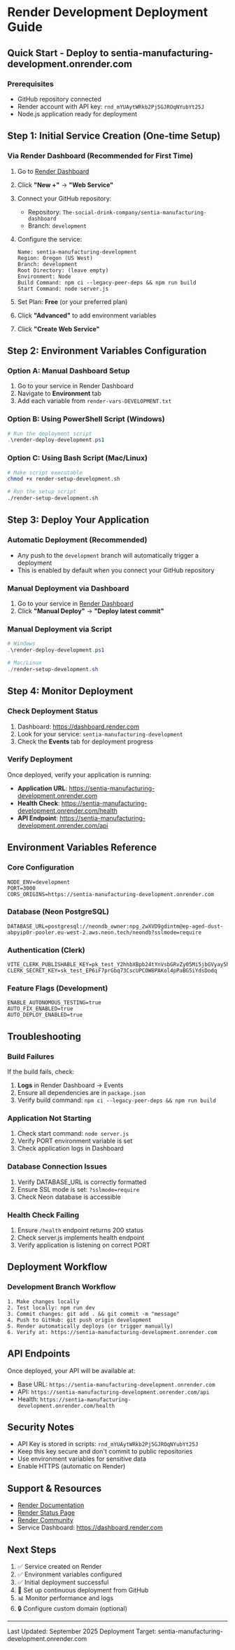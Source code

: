 # Render Development Deployment Guide

## Quick Start - Deploy to sentia-manufacturing-development.onrender.com

### Prerequisites

- GitHub repository connected
- Render account with API key: `rnd_mYUAytWRkb2Pj5GJROqNYubYt25J`
- Node.js application ready for deployment

## Step 1: Initial Service Creation (One-time Setup)

### Via Render Dashboard (Recommended for First Time)

1. Go to [Render Dashboard](https://dashboard.render.com)
2. Click **"New +"** → **"Web Service"**
3. Connect your GitHub repository:
   - Repository: `The-social-drink-company/sentia-manufacturing-dashboard`
   - Branch: `development`

4. Configure the service:

   ```
   Name: sentia-manufacturing-development
   Region: Oregon (US West)
   Branch: development
   Root Directory: (leave empty)
   Environment: Node
   Build Command: npm ci --legacy-peer-deps && npm run build
   Start Command: node server.js
   ```

5. Set Plan: **Free** (or your preferred plan)

6. Click **"Advanced"** to add environment variables

7. Click **"Create Web Service"**

## Step 2: Environment Variables Configuration

### Option A: Manual Dashboard Setup

1. Go to your service in Render Dashboard
2. Navigate to **Environment** tab
3. Add each variable from `render-vars-DEVELOPMENT.txt`

### Option B: Using PowerShell Script (Windows)

```powershell
# Run the deployment script
.\render-deploy-development.ps1
```

### Option C: Using Bash Script (Mac/Linux)

```bash
# Make script executable
chmod +x render-setup-development.sh

# Run the setup script
./render-setup-development.sh
```

## Step 3: Deploy Your Application

### Automatic Deployment (Recommended)

- Any push to the `development` branch will automatically trigger a deployment
- This is enabled by default when you connect your GitHub repository

### Manual Deployment via Dashboard

1. Go to your service in [Render Dashboard](https://dashboard.render.com)
2. Click **"Manual Deploy"** → **"Deploy latest commit"**

### Manual Deployment via Script

```powershell
# Windows
.\render-deploy-development.ps1

# Mac/Linux
./render-setup-development.sh
```

## Step 4: Monitor Deployment

### Check Deployment Status

1. Dashboard: https://dashboard.render.com
2. Look for your service: `sentia-manufacturing-development`
3. Check the **Events** tab for deployment progress

### Verify Deployment

Once deployed, verify your application is running:

- **Application URL**: https://sentia-manufacturing-development.onrender.com
- **Health Check**: https://sentia-manufacturing-development.onrender.com/health
- **API Endpoint**: https://sentia-manufacturing-development.onrender.com/api

## Environment Variables Reference

### Core Configuration

```
NODE_ENV=development
PORT=3000
CORS_ORIGINS=https://sentia-manufacturing-development.onrender.com
```

### Database (Neon PostgreSQL)

```
DATABASE_URL=postgresql://neondb_owner:npg_2wXVD9gdintm@ep-aged-dust-abpyip0r-pooler.eu-west-2.aws.neon.tech/neondb?sslmode=require
```

### Authentication (Clerk)

```
VITE_CLERK_PUBLISHABLE_KEY=pk_test_Y2hhbXBpb24tYnVsbGRvZy05Mi5jbGVyay5hY2NvdW50cy5kZXYk
CLERK_SECRET_KEY=sk_test_EP6iF7prGbq73CscUPCOW8PAKol4pPaBG5iYdsDodq
```

### Feature Flags (Development)

```
ENABLE_AUTONOMOUS_TESTING=true
AUTO_FIX_ENABLED=true
AUTO_DEPLOY_ENABLED=true
```

## Troubleshooting

### Build Failures

If the build fails, check:

1. **Logs** in Render Dashboard → Events
2. Ensure all dependencies are in `package.json`
3. Verify build command: `npm ci --legacy-peer-deps && npm run build`

### Application Not Starting

1. Check start command: `node server.js`
2. Verify PORT environment variable is set
3. Check application logs in Dashboard

### Database Connection Issues

1. Verify DATABASE_URL is correctly formatted
2. Ensure SSL mode is set: `?sslmode=require`
3. Check Neon database is accessible

### Health Check Failing

1. Ensure `/health` endpoint returns 200 status
2. Check server.js implements health endpoint
3. Verify application is listening on correct PORT

## Deployment Workflow

### Development Branch Workflow

```
1. Make changes locally
2. Test locally: npm run dev
3. Commit changes: git add . && git commit -m "message"
4. Push to GitHub: git push origin development
5. Render automatically deploys (or trigger manually)
6. Verify at: https://sentia-manufacturing-development.onrender.com
```

## API Endpoints

Once deployed, your API will be available at:

- Base URL: `https://sentia-manufacturing-development.onrender.com`
- API: `https://sentia-manufacturing-development.onrender.com/api`
- Health: `https://sentia-manufacturing-development.onrender.com/health`

## Security Notes

- API Key is stored in scripts: `rnd_mYUAytWRkb2Pj5GJROqNYubYt25J`
- Keep this key secure and don't commit to public repositories
- Use environment variables for sensitive data
- Enable HTTPS (automatic on Render)

## Support & Resources

- [Render Documentation](https://render.com/docs)
- [Render Status Page](https://status.render.com)
- [Render Community](https://community.render.com)
- Service Dashboard: https://dashboard.render.com

## Next Steps

1. ✅ Service created on Render
2. ✅ Environment variables configured
3. ✅ Initial deployment successful
4. 🔄 Set up continuous deployment from GitHub
5. 📊 Monitor performance and logs
6. 🔒 Configure custom domain (optional)

---

Last Updated: September 2025
Deployment Target: sentia-manufacturing-development.onrender.com
